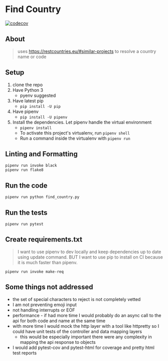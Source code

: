 # Find Country

[![codecov](https://codecov.io/gh/y3rsh/fun_cli_client/branch/master/graph/badge.svg)](https://codecov.io/gh/y3rsh/fun_cli_client)

## About

> uses https://restcountries.eu/#similar-projects to resolve a country name or code

## Setup

1. clone the repo
1. Have Python 3
    - pyenv suggested
1. Have latest pip
    - `pip install -U pip`
1. Have pipenv
    - `pip install -U pipenv`
1. Install the dependencies.  Let pipenv handle the virtual environment
    - `pipenv install`
    - To activate this project's virtualenv, run `pipenv shell`
    - Run a command inside the virtualenv with `pipenv run`

## Linting and Formatting

```shell
pipenv run invoke black
pipenv run flake8
```

## Run the code

```shell
pipenv run python find_country.py
```

## Run the tests

```shell
pipenv run pytest
```

## Create requirements.txt

> I want to use pipenv to dev locally and keep dependencies up to date using update command.  BUT I want to use pip to install on CI because it is much faster than pipenv.

```shell
pipenv run invoke make-req
```

## Some things not addressed

- the set of special characters to reject is not completely vetted
- I am not preventing emoji input
- not handling interrupts or EOF
- performance - if had more time I would probably do an async call to the api for both code and name at the same time
- with more time I would mock the http layer with a tool like httpretty so I could have unit tests of the controller and data mapping layers
  - this would be especially important there were any complexity in mapping the api response to objects
- I would add pytest-cov and pytest-html for coverage and pretty html test reports

